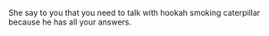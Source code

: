 She say to you that you need to talk with hookah smoking caterpillar because he has
all your answers.
